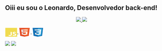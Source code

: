 ## Oiii eu sou o Leonardo, Desenvolvedor back-end!
<div align="center">
    <a href="https://github.com/leomsa">
        <img height="180em"  src="https://github-readme-stats.vercel.app/api?username=leomsa&show_icons=true&theme=dark&include_all_commits=true&count_private=true"/>
        <img height="180em"
            src="https://github-readme-stats.vercel.app/api/top-langs/?username=rafaballerini&layout=compact&langs_count=7&theme=dark" />
</div>
<div style="display: inline_block"><br>
    <img align="center" alt="Rafa-Js" height="30" width="40"
        src="https://raw.githubusercontent.com/devicons/devicon/master/icons/javascript/javascript-plain.svg">
    <img align="center" alt="Rafa-HTML" height="30" width="40"
        src="https://raw.githubusercontent.com/devicons/devicon/master/icons/html5/html5-original.svg">
    <img align="center" alt="Rafa-CSS" height="30" width="40"
        src="https://raw.githubusercontent.com/devicons/devicon/master/icons/css3/css3-original.svg">

</div>


<div>
    
    
    
  <a href = "mailto:leo.akimim@gmail.com"><img src="https://img.shields.io/badge/-Gmail-%23333?style=for-the-badge&logo=gmail&logoColor=white" target="_blank"></a>
  <a href="https://www.linkedin.com/in/leonardo-machado-123b59142/" target="_blank"><img src="https://img.shields.io/badge/-LinkedIn-%230077B5?style=for-the-badge&logo=linkedin&logoColor=white" target="_blank"></a> 
</div>
